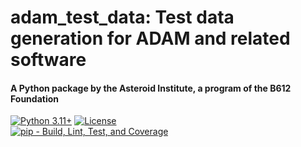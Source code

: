 # adam_test_data: Test data generation for ADAM and related software
#### A Python package by the Asteroid Institute, a program of the B612 Foundation
[![Python 3.11+](https://img.shields.io/badge/Python-3.11%2B-blue)](https://img.shields.io/badge/Python-3.11%2B-blue)
[![License](https://img.shields.io/badge/License-MIT-yellow.svg)](https://opensource.org/licenses/MIT)  
[![pip - Build, Lint, Test, and Coverage](https://github.com/B612-Asteroid-Institute/adam_test_data/actions/workflows/pip-build-lint-test-coverage.yml/badge.svg)](https://github.com/B612-Asteroid-Institute/adam_test_data/actions/workflows/pip-build-lint-test-coverage.yml)

